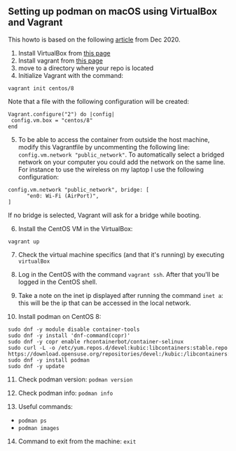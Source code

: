 ## Setting up podman on macOS using VirtualBox and Vagrant

This howto is based on the following [article](https://medium.com/faun/avengers-of-container-world-episode-1-podman-hands-on-f81d8ee93b57) from Dec 2020.

1. Install VirtualBox from [this page](https://www.virtualbox.org/wiki/Downloads)
2. Install vagrant from [this page](https://www.vagrantup.com/docs/installation)
3. move to a directory where your repo is located
4. Initialize Vagrant with the command:
```
vagrant init centos/8
```

Note that a file with the following configuration will be created:
```
Vagrant.configure("2") do |config|
 config.vm.box = "centos/8"
end
```

5. To be able to access the container from outside the host machine, modify this Vagrantfile by uncommenting the following line: `config.vm.network "public_network"`. To automatically select a bridged network on your computer you could add the network on the same line. For instance to use the wireless on my laptop I use the following configuration:
```
config.vm.network "public_network", bridge: [
      "en0: Wi-Fi (AirPort)",
]
```
If no bridge is selected, Vagrant will ask for a bridge while booting.

6. Install the CentOS VM in the VirtualBox:
```
vagrant up
```
7. Check the virtual machine specifics (and that it's running) by executing `virtualBox`

8. Log in the CentOS with the command `vagrant ssh`. After that you'll be logged in the CentOS shell.

9. Take a note on the inet ip displayed after running the command `inet a`: this will be the ip that can be accessed in the local network.

10. Install podman on CentOS 8:
```
sudo dnf -y module disable container-tools
sudo dnf -y install 'dnf-command(copr)'
sudo dnf -y copr enable rhcontainerbot/container-selinux
sudo curl -L -o /etc/yum.repos.d/devel:kubic:libcontainers:stable.repo https://download.opensuse.org/repositories/devel:/kubic:/libcontainers:/stable/CentOS_8/devel:kubic:libcontainers:stable.repo
sudo dnf -y install podman
sudo dnf -y update
```

11. Check podman version: `podman version`

12. Check podman info: `podman info`

13. Useful commands:
  - `podman ps`
  - `podman images`

14. Command to exit from the machine: `exit`
